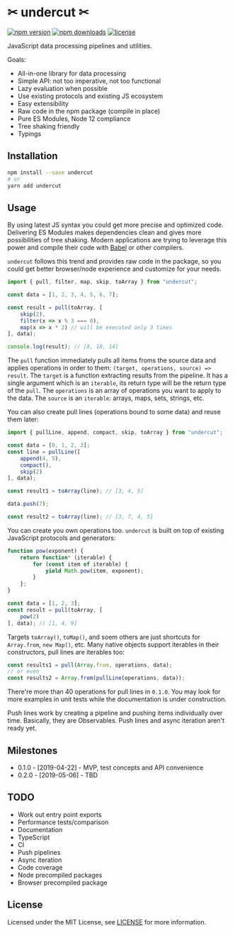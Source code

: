 # ✂ undercut ✂

[![npm version](https://img.shields.io/npm/v/undercut.svg?style=flat-square)](https://www.npmjs.com/package/undercut)
[![npm downloads](https://img.shields.io/npm/dm/undercut.svg?style=flat-square)](https://www.npmjs.com/package/undercut)
[![license](https://img.shields.io/npm/l/undercut.svg?style=flat-square)](https://github.com/the-spyke/undercut/blob/master/LICENSE)

JavaScript data processing pipelines and utilities.

Goals:

* All-in-one library for data processing
* Simple API: not too imperative, not too functional
* Lazy evaluation when possible
* Use existing protocols and existing JS ecosystem
* Easy extensibility
* Raw code in the npm package (compile in place)
* Pure ES Modules, Node 12 compliance
* Tree shaking friendly
* Typings

## Installation

```sh
npm install --save undercut
# or
yarn add undercut
```

## Usage

By using latest JS syntax you could get more precise and optimized code. Delivering ES Modules makes dependencies clean and gives more possibilities of tree shaking. Modern applications are trying to leverage this power and compile their code with [Babel](https://babeljs.io/) or other compilers.

`undercut` follows this trend and provides raw code in the package, so you could get better browser/node experience and customize for your needs.

```js
import { pull, filter, map, skip, toArray } from "undercut";

const data = [1, 2, 3, 4, 5, 6, 7];

const result = pull(toArray, [
    skip(2),
    filter(x => x % 3 === 0),
    map(x => x * 2) // will be executed only 3 times
], data);

console.log(result); // [8, 10, 14]
```

The `pull` function immediately pulls all items froms the source data and applies operations in order to them: `(target, operations, source) => result`. The `target` is a function extracting results from the pipeline. It has a single argument which is an `iterable`, its return type will be the return type of the `pull`. The `operations` is an array of operations you want to apply to the data. The `source` is an `iterable`: arrays, maps, sets, strings, etc.

You can also create pull lines (operations bound to some data) and reuse them later:

```js
import { pullLine, append, compact, skip, toArray } from "undercut";

const data = [0, 1, 2, 3];
const line = pullLine([
    append(4, 5),
    compact(),
    skip(2)
], data);

const result1 = toArray(line); // [3, 4, 5]

data.push(7);

const result2 = toArray(line); // [3, 7, 4, 5]
```

You can create you own operations too. `undercut` is built on top of existing JavaScript protocols and generators:

```js
function pow(exponent) {
    return function* (iterable) {
        for (const item of iterable) {
            yield Math.pow(item, exponent);
        }
    };
}

const data = [1, 2, 3];
const result = pull(toArray, [
    pow(2)
], data); // [1, 4, 9]
```

Targets `toArray()`, `toMap()`, and soem others are just shortcuts for `Array.from`, `new Map()`, etc. Many native objects support iterables in their constructors, pull lines are iterables too:

```js
const results1 = pull(Array.from, operations, data);
// or even
const results2 = Array.from(pullLine(operations, data));
```

There're more than 40 operations for pull lines in `0.1.0`. You may look for more examples in unit tests while the documentation is under construction.

Push lines work by creating a pipeline and pushing items individually over time. Basically, they are Observables. Push lines and async iteration aren't ready yet.

## Milestones

* 0.1.0 - [2019-04-22] - MVP, test concepts and API convenience
* 0.2.0 - [2019-05-06] - TBD

## TODO

* Work out entry point exports
* Performance tests/comparison
* Documentation
* TypeScript
* CI
* Push pipelines
* Async iteration
* Code coverage
* Node precompiled packages
* Browser precompiled package

## License

Licensed under the MIT License, see [LICENSE](LICENSE) for more information.
